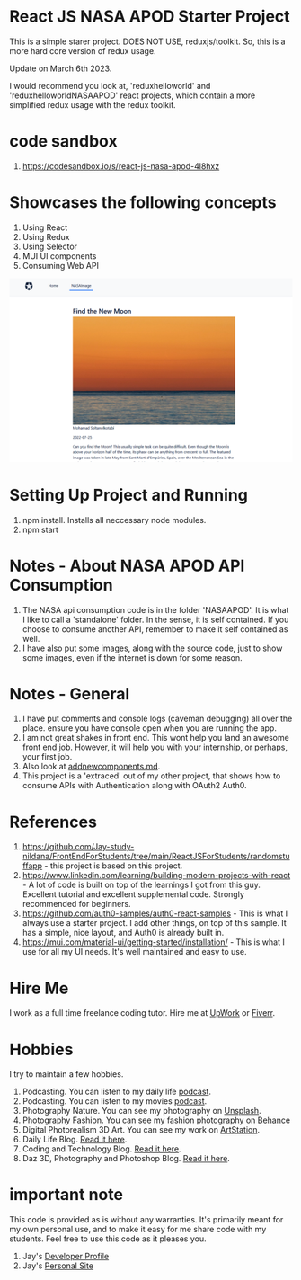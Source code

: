 # React JS NASA APOD Starter Project

This is a simple starer project. DOES NOT USE, reduxjs/toolkit. So, this is a more hard core version of redux usage.

Update on March 6th 2023. 

I would recommend you look at, 'reduxhelloworld' and 'reduxhelloworldNASAAPOD' react projects, which contain a more simplified redux usage with the redux toolkit.

# code sandbox

1. https://codesandbox.io/s/react-js-nasa-apod-4l8hxz

# Showcases the following concepts

1. Using React
1. Using Redux
1. Using Selector
1. MUI UI components
1. Consuming Web API

![image info](RandomStuffGeneratorReactApp.png)

# Setting Up Project and Running

1. npm install. Installs all neccessary node modules. 
1. npm start

# Notes - About NASA APOD API Consumption

1. The NASA api consumption code is in the folder 'NASAAPOD'. It is what I like to call a 'standalone' folder. In the sense, it is self contained. If you choose to consume another API, remember to make it self contained as well. 
1. I have also put some images, along with the source code, just to show some images, even if the internet is down for some reason.

# Notes - General

1. I have put comments and console logs (caveman debugging) all over the place. ensure you have console open when you are running the app. 
1. I am not great shakes in front end. This wont help you land an awesome front end job. However, it will help you with your internship, or perhaps, your first job. 
1. Also look at [addnewcomponents.md](addnewcomponents.md).
1. This project is a 'extraced' out of my other project, that shows how to consume APIs with Authentication along with OAuth2 Auth0.

# References

1. https://github.com/Jay-study-nildana/FrontEndForStudents/tree/main/ReactJSForStudents/randomstuffapp - this project is based on this project. 
1. https://www.linkedin.com/learning/building-modern-projects-with-react - A lot of code is built on top of the learnings I got from this guy. Excellent tutorial and excellent supplemental code. Strongly recommended for beginners.
1. https://github.com/auth0-samples/auth0-react-samples - This is what I always use a starter project. I add other things, on top of this sample. It has a simple, nice layout, and Auth0 is already built in.
1. https://mui.com/material-ui/getting-started/installation/ - This is what I use for all my UI needs. It's well maintained and easy to use.

# Hire Me

I work as a full time freelance coding tutor. Hire me at [UpWork](https://www.upwork.com/fl/vijayasimhabr) or [Fiverr](https://www.fiverr.com/jay_codeguy). 

# Hobbies

I try to maintain a few hobbies.

1. Podcasting. You can listen to my daily life [podcast](https://stories.thechalakas.com/listen-to-podcast/).
1. Podcasting. You can listen to my movies [podcast](https://sandkdesignstudio.in/jays-movie-podcast/).
1. Photography Nature. You can see my photography on [Unsplash](https://unsplash.com/@jay_neeruhaaku).
1. Photography Fashion. You can see my fashion photography on [Behance](https://www.behance.net/vijayasimhabr)
1. Digital Photorealism 3D Art. You can see my work on [ArtStation](https://www.artstation.com/jay_kalenildana).
1. Daily Life Blog. [Read it here](https://medium.com/the-sanguine-tech-trainer).
1. Coding and Technology Blog. [Read it here](https://medium.com/projectwt).
1.  Daz 3D, Photography and Photoshop Blog. [Read it here](https://medium.com/random-pink-hula).

# important note 

This code is provided as is without any warranties. It's primarily meant for my own personal use, and to make it easy for me share code with my students. Feel free to use this code as it pleases you.

1. Jay's [Developer Profile](https://jay-study-nildana.github.io/developerprofile)
1. Jay's [Personal Site](https://stories.thechalakas.com/)
